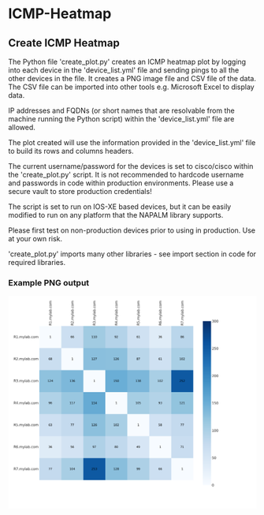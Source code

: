 # ICMP-Heatmap
## Create ICMP Heatmap

The Python file 'create_plot.py' creates an ICMP heatmap plot by logging into each device in the 'device_list.yml' file and sending
pings to all the other devices in the file. It creates a PNG image file and CSV file of the data. The CSV file can be imported into other tools e.g. Microsoft Excel to display data.

IP addresses and FQDNs (or short names that are resolvable from the machine running the Python script) within the 'device_list.yml' file are allowed.

The plot created will use the information provided in the 'device_list.yml' file to build its rows and columns headers.

The current username/password for the devices is set to cisco/cisco within the 'create_plot.py' script. It is not recommended to hardcode username and passwords in code within production environments. Please use a secure vault to store production credentials!

The script is set to run on IOS-XE based devices, but it can be easily modified to run on any platform that the NAPALM library supports.

Please first test on non-production devices prior to using in production. Use at your own risk.

'create_plot.py' imports many other libraries - see import section in code for required libraries.


### Example PNG output

![alt text](output.png "Heatmap")
